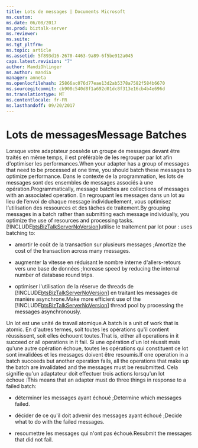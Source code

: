```yaml
---
title: Lots de messages | Documents Microsoft
ms.custom: 
ms.date: 06/08/2017
ms.prod: biztalk-server
ms.reviewer: 
ms.suite: 
ms.tgt_pltfrm: 
ms.topic: article
ms.assetid: 5f893d16-2670-4463-9a89-6f5be912a045
caps.latest.revision: "7"
author: MandiOhlinger
ms.author: mandia
manager: anneta
ms.openlocfilehash: 25866ac076d77eae13d2ab5378a7582f584b6670
ms.sourcegitcommit: cb908c540d8f1a692d01dc8f313e16cb4b4e696d
ms.translationtype: MT
ms.contentlocale: fr-FR
ms.lasthandoff: 09/20/2017
---
```

# <a name="message-batches"></a><span data-ttu-id="8d1cd-102">Lots de messages</span><span class="sxs-lookup"><span data-stu-id="8d1cd-102">Message Batches</span></span>
<span data-ttu-id="8d1cd-103">Lorsque votre adaptateur possède un groupe de messages devant être traités en même temps, il est préférable de les regrouper par lot afin d'optimiser les performances.</span><span class="sxs-lookup"><span data-stu-id="8d1cd-103">When your adapter has a group of messages that need to be processed at one time, you should batch these messages to optimize performance.</span></span> <span data-ttu-id="8d1cd-104">Dans le contexte de la programmation, les lots de messages sont des ensembles de messages associés à une opération.</span><span class="sxs-lookup"><span data-stu-id="8d1cd-104">Programmatically, message batches are collections of messages with an associated operation.</span></span> <span data-ttu-id="8d1cd-105">En regroupant les messages dans un lot au lieu de l’envoi de chaque message individuellement, vous optimisez l’utilisation des ressources et des tâches de traitement.</span><span class="sxs-lookup"><span data-stu-id="8d1cd-105">By grouping messages in a batch rather than submitting each message individually, you optimize the use of resources and processing tasks.</span></span> [!INCLUDE[btsBizTalkServerNoVersion](../includes/btsbiztalkservernoversion-md.md)]<span data-ttu-id="8d1cd-106">utilise le traitement par lot pour :</span><span class="sxs-lookup"><span data-stu-id="8d1cd-106"> uses batching to:</span></span>  
  
-   <span data-ttu-id="8d1cd-107">amortir le coût de la transaction sur plusieurs messages ;</span><span class="sxs-lookup"><span data-stu-id="8d1cd-107">Amortize the cost of the transaction across many messages.</span></span>  
  
-   <span data-ttu-id="8d1cd-108">augmenter la vitesse en réduisant le nombre interne d'allers-retours vers une base de données ;</span><span class="sxs-lookup"><span data-stu-id="8d1cd-108">Increase speed by reducing the internal number of database round trips.</span></span>  
  
-   <span data-ttu-id="8d1cd-109">optimiser l'utilisation de la réserve de threads de [!INCLUDE[btsBizTalkServerNoVersion](../includes/btsbiztalkservernoversion-md.md)] en traitant les messages de manière asynchrone.</span><span class="sxs-lookup"><span data-stu-id="8d1cd-109">Make more efficient use of the [!INCLUDE[btsBizTalkServerNoVersion](../includes/btsbiztalkservernoversion-md.md)] thread pool by processing the messages asynchronously.</span></span>  
  
 <span data-ttu-id="8d1cd-110">Un lot est une unité de travail atomique.</span><span class="sxs-lookup"><span data-stu-id="8d1cd-110">A batch is a unit of work that is atomic.</span></span> <span data-ttu-id="8d1cd-111">En d'autres termes, soit toutes les opérations qu'il contient réussissent, soit elles échouent toutes.</span><span class="sxs-lookup"><span data-stu-id="8d1cd-111">That is, either all operations in it succeed or all operations in it fail.</span></span> <span data-ttu-id="8d1cd-112">Si une opération d'un lot réussit mais qu'une autre opération échoue, toutes les opérations qui constituent ce lot sont invalidées et les messages doivent être resoumis.</span><span class="sxs-lookup"><span data-stu-id="8d1cd-112">If one operation in a batch succeeds but another operation fails, all the operations that make up the batch are invalidated and the messages must be resubmitted.</span></span> <span data-ttu-id="8d1cd-113">Cela signifie qu'un adaptateur doit effectuer trois actions lorsqu'un lot échoue :</span><span class="sxs-lookup"><span data-stu-id="8d1cd-113">This means that an adapter must do three things in response to a failed batch:</span></span>  
  
-   <span data-ttu-id="8d1cd-114">déterminer les messages ayant échoué ;</span><span class="sxs-lookup"><span data-stu-id="8d1cd-114">Determine which messages failed.</span></span>  
  
-   <span data-ttu-id="8d1cd-115">décider de ce qu'il doit advenir des messages ayant échoué ;</span><span class="sxs-lookup"><span data-stu-id="8d1cd-115">Decide what to do with the failed messages.</span></span>  
  
-   <span data-ttu-id="8d1cd-116">resoumettre les messages qui n'ont pas échoué.</span><span class="sxs-lookup"><span data-stu-id="8d1cd-116">Resubmit the messages that did not fail.</span></span>